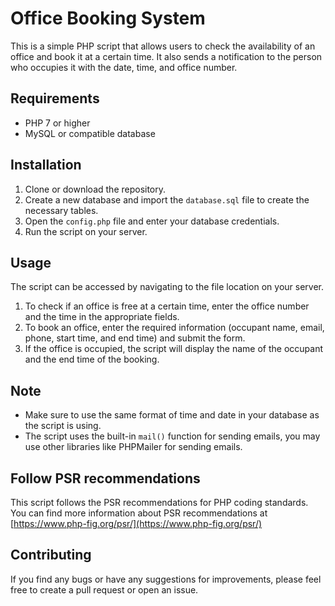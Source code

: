 
# Office Booking System

This is a simple PHP script that allows users to check the availability of an office and book it at a certain time. It also sends a notification to the person who occupies it with the date, time, and office number.

## Requirements

-   PHP 7 or higher
-   MySQL or compatible database

## Installation

1.  Clone or download the repository.
2.  Create a new database and import the `database.sql` file to create the necessary tables.
3.  Open the `config.php` file and enter your database credentials.
4.  Run the script on your server.

## Usage

The script can be accessed by navigating to the file location on your server.

1.  To check if an office is free at a certain time, enter the office number and the time in the appropriate fields.
2.  To book an office, enter the required information (occupant name, email, phone, start time, and end time) and submit the form.
3.  If the office is occupied, the script will display the name of the occupant and the end time of the booking.

## Note

-   Make sure to use the same format of time and date in your database as the script is using.
-   The script uses the built-in `mail()` function for sending emails, you may use other libraries like PHPMailer for sending emails.

## Follow PSR recommendations

This script follows the PSR recommendations for PHP coding standards. You can find more information about PSR recommendations at [https://www.php-fig.org/psr/](https://www.php-fig.org/psr/)

## Contributing

If you find any bugs or have any suggestions for improvements, please feel free to create a pull request or open an issue.
